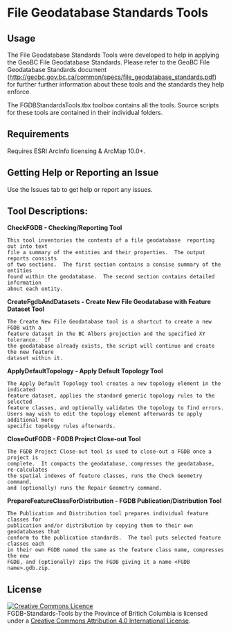 # File Geodatabase Standards Tools

## Usage
The File Geodatabase Standards Tools were developed to help in applying the 
GeoBC File Geodatabase Standards.  Please refer to the GeoBC File Geodatabase Standards 
document (http://geobc.gov.bc.ca/common/specs/file_geodatabase_standards.pdf) for further
further information about these tools and the standards they help enforce.

The FGDBStandardsTools.tbx toolbox contains all the tools.  Source scripts for these tools 
are contained in their individual folders.

## Requirements
Requires ESRI ArcInfo licensing & ArcMap 10.0+.

## Getting Help or Reporting an Issue
Use the Issues tab to get help or report any issues.

## Tool Descriptions:
**CheckFGDB - Checking/Reporting Tool**

	This tool inventories the contents of a file geodatabase  reporting out into text 
	file a summary of the entities and their properties.  The output reports consists 
	of two sections.  The first section contains a consise summary of the entities 
	found within the geodatabase.  The second section contains detailed information 
	about each entity.

**CreateFgdbAndDatasets - Create New File Geodatabase with Feature Dataset Tool**

	The Create New File Geodatabase tool is a shortcut to create a new FGDB with a 
	feature dataset in the BC Albers projection and the specified XY tolerance.  If 
	the geodatabase already exists, the script will continue and create the new feature 
	dataset within it.

**ApplyDefaultTopology - Apply Default Topology Tool**

	The Apply Default Topology tool creates a new topology element in the indicated 
	feature dataset, applies the standard generic topology rules to the selected 
	feature classes, and optionally validates the topology to find errors.
	Users may wish to edit the topology element afterwards to apply additional more 
	specific topology rules afterwards.

**CloseOutFGDB - FGDB Project Close-out Tool**

	The FGDB Project Close-out tool is used to close-out a FGDB once a project is 
	complete.  It compacts the geodatabase, compresses the geodatabase, re-calculates 
	the spatial indexes of feature classes, runs the Check Geometry command, 
	and (optionally) runs the Repair Geometry command.

**PrepareFeatureClassForDistribution - FGDB Publication/Distribution Tool**

	The Publication and Distribution tool prepares individual feature classes for 
	publication and/or distribution by copying them to their own geodatabases that 
	conform to the publication standards.  The tool puts selected feature classes each 
	in their own FGDB named the same as the feature class name, compresses the new 
	FGDB, and (optionally) zips the FGDB giving it a name <FGDB name>.gdb.zip. 


## License
<a rel="license" href="http://creativecommons.org/licenses/by/4.0/"><img alt="Creative Commons Licence"
style="border-width:0" src="https://i.creativecommons.org/l/by/4.0/80x15.png" /></a><br /><span
xmlns:dct="http://purl.org/dc/terms/" property="dct:title">FGDB-Standards-Tools</span> by <span
xmlns:cc="http://creativecommons.org/ns#" property="cc:attributionName">the Province of Britich Columbia
</span> is licensed under a <a rel="license" href="http://creativecommons.org/licenses/by/4.0/">
Creative Commons Attribution 4.0 International License</a>.
